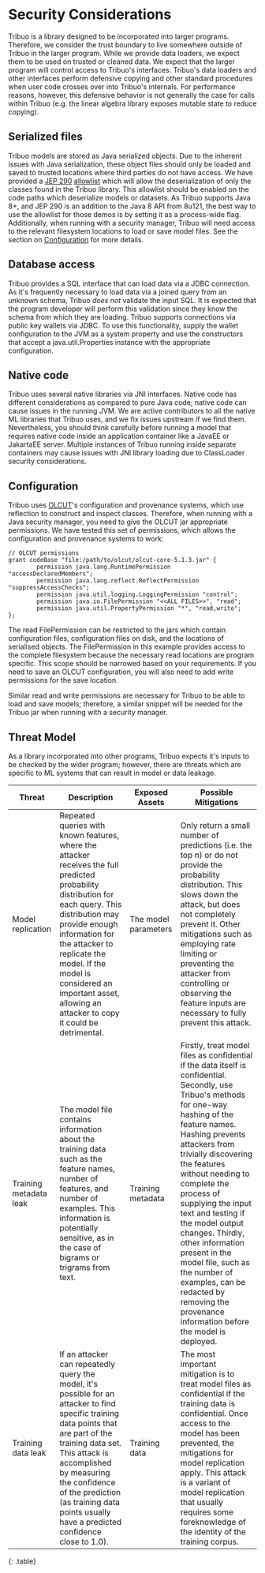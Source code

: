 # Security Considerations

Tribuo is a library designed to be incorporated into larger programs. Therefore,
we consider the trust boundary to live somewhere outside of Tribuo in the larger
program. While we provide data loaders, we expect them to be used on
trusted or cleaned data. We expect that the larger program will control
access to Tribuo's interfaces. Tribuo's data loaders and other
interfaces perform defensive copying and other standard procedures when user 
code crosses over into Tribuo's internals. For performance reasons, however,
this defensive behavior is not generally the case for calls within Tribuo (e.g. 
the linear algebra library exposes mutable state to reduce copying).

## Serialized files
Tribuo models are stored as Java serialized objects. Due to the inherent 
issues with Java serialization, these object files should only be loaded and
saved to trusted locations where third parties do not have access. We have
 provided a [JEP 290](https://openjdk.java.net/jeps/290) 
[allowlist](jep-290-allowlist.txt) which will allow the deserialization of
 only the classes found in the Tribuo library. This allowlist should be enabled
 on the code paths which deserialize models or datasets. As
Tribuo supports Java 8+, and JEP 290 is an addition to the Java 8 API from 8u121, the best way to use 
the allowlist for those demos is by setting it as a process-wide flag. 
Additionally, when running with a security manager, Tribuo will need access to
 the relevant filesystem locations to load or save model files. See the
  section on [Configuration](#Configuration)
for more details.

## Database access
Tribuo provides a SQL interface that can load data via a JDBC connection. As 
it's frequently necessary to load data via a joined query from an unknown
 schema, Tribuo *does not* validate the input SQL. It is expected that the
 program developer will perform this validation since they know the schema
 from which they are loading. Tribuo supports connections via public key
 wallets via JDBC. To use this functionality, supply the wallet configuration
 to the JVM as a system property and use the constructors that accept
a java.util.Properties instance with the appropriate configuration.

## Native code
Tribuo uses several native libraries via JNI interfaces. Native code has different considerations 
as compared to pure Java code; native code can cause issues in the running JVM. 
We are active contributors to all the native ML libraries that Tribuo uses,
 and we fix issues upstream if we find them. Nevertheless, you should
think carefully before running a model that requires native code inside an application container like a
JavaEE or JakartaEE server. Multiple instances of Tribuo running inside separate containers may cause
issues with JNI library loading due to ClassLoader security considerations.

## Configuration
Tribuo uses [OLCUT](https://github.com/oracle/olcut)'s configuration and
provenance systems, which use reflection to construct and inspect classes. 
Therefore, when running with a Java security manager, you need to give the
 OLCUT jar appropriate permissions. We have tested
this set of permissions, which allows the configuration and provenance systems
to work:

    // OLCUT permissions
    grant codeBase "file:/path/to/olcut/olcut-core-5.1.3.jar" {
            permission java.lang.RuntimePermission "accessDeclaredMembers";
            permission java.lang.reflect.ReflectPermission "suppressAccessChecks";
            permission java.util.logging.LoggingPermission "control";
            permission java.io.FilePermission "<<ALL FILES>>", "read";
            permission java.util.PropertyPermission "*", "read,write";
    };

The read FilePermission can be restricted to the jars which contain configuration 
files, configuration files on disk, and the locations of serialised objects. The 
FilePermission in this example provides access to the complete filesystem
because the necessary read locations are program specific. This scope should
be narrowed based on your requirements. If you need to save an OLCUT 
configuration, you will also need to add write permissions for the save 
location.

Similar read and write permissions are necessary for Tribuo to be able to load 
and save models; therefore, a similar snippet will be needed for the Tribuo jar
when running with a security manager.

## Threat Model
As a library incorporated into other programs, Tribuo expects it's inputs to be 
checked by the wider program; however, there are threats which are specific to
ML systems that can result in model or data leakage.

| Threat | Description | Exposed Assets | Possible Mitigations |
| ------ | ----------- | -------------- | -------------------- |
| Model replication | Repeated queries with known features, where the attacker receives the full predicted probability distribution for each query. This distribution may provide enough information for the attacker to replicate the model. If the model is considered an important asset, allowing an attacker to copy it could be detrimental. | The model parameters | Only return a small number of predictions (i.e. the top n) or do not provide the probability distribution. This slows down the attack, but does not completely prevent it. Other mitigations such as employing rate limiting or preventing the attacker from controlling or observing the feature inputs are necessary to fully prevent this attack.|
| Training metadata leak | The model file contains information about the training data such as the feature names, number of features, and number of examples. This information is potentially sensitive, as in the case of bigrams or trigrams from text. | Training metadata | Firstly, treat model files as confidential if the data itself is confidential. Secondly, use Tribuo's methods for one-way hashing of the feature names. Hashing prevents attackers from trivially discovering the features without needing to complete the process of supplying the input text and testing if the model output changes. Thirdly, other information present in the model file, such as the number of examples, can be redacted by removing the provenance information before the model is deployed. | 
| Training data leak | If an attacker can repeatedly query the model, it's possible for an attacker to find specific training data points that are part of the training data set. This attack is accomplished by measuring the confidence of the prediction (as training data points usually have a predicted confidence close to 1.0). | Training data | The most important mitigation is to treat model files as confidential if the training data is confidential. Once access to the model has been prevented, the mitigations for model replication apply. This attack is a variant of model replication that usually requires some foreknowledge of the identity of the training corpus. |
{: .table}